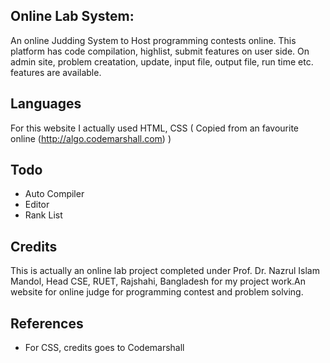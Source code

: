 ## Online Lab System:
An online Judding System to Host programming contests online. This platform has code compilation, highlist, submit features on user side. On admin site, problem creatation, update, input file, output file, run time etc. features are available.

## Languages
For this website I actually used HTML, CSS ( Copied from an favourite online (http://algo.codemarshall.com) )  

## Todo
* Auto Compiler
* Editor
* Rank List

## Credits
This is actually an online lab project completed under Prof. Dr. Nazrul Islam Mandol, Head CSE, RUET, Rajshahi, Bangladesh 
for my project work.An website for online judge for programming contest and problem solving.

## References
* For CSS, credits goes to Codemarshall
